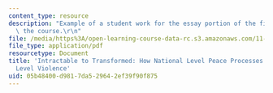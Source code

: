 ```yaml
---
content_type: resource
description: "Example of a student work for the essay portion of the final exam of\
  \ the course.\r\n"
file: /media/https%3A/open-learning-course-data-rc.s3.amazonaws.com/11-947-urbanization-and-development-spring-2009/05b48400d9817da529642ef39f90f875_MIT11_947s09_sw02.pdf
file_type: application/pdf
resourcetype: Document
title: 'Intractable to Transformed: How National Level Peace Processes Shape Urban
  Level Violence'
uid: 05b48400-d981-7da5-2964-2ef39f90f875
---
```

